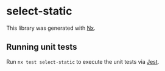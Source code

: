 # select-static

This library was generated with [Nx](https://nx.dev).

## Running unit tests

Run `nx test select-static` to execute the unit tests via [Jest](https://jestjs.io).
